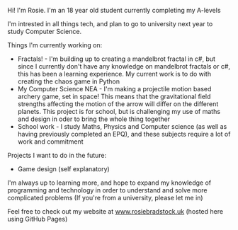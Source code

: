 Hi! I'm Rosie. I'm an 18 year old student currently completing my A-levels

I'm intrested in all things tech, and plan to go to university next year to study Computer Science.

Things I'm currently working on:
-  Fractals! - I'm building up to creating a mandelbrot fractal in c#, but since I currently don't have any knowledge on mandelbrot fractals or c#, this has been a learning experience. My current work is to do with creating the chaos game in Python
-  My Computer Science NEA - I'm making a projectile motion based archery game, set in space! This means that the gravitational field strengths affecting the motion of the arrow will differ on the different planets. This project is for school, but is challenging my use of maths and design in oder to bring the whole thing together
-  School work - I study Maths, Physics and Computer science (as well as having previously completed an EPQ), and these subjects require a lot of work and commitment

Projects I want to do in the future:
- Game design (self explanatory)

I'm always up to learning more, and hope to expand my knowledge of programming and technology in order to understand and solve more complicated problems (If you're from a university, please let me in)
  
Feel free to check out my website at www.rosiebradstock.uk (hosted here using GitHub Pages)

